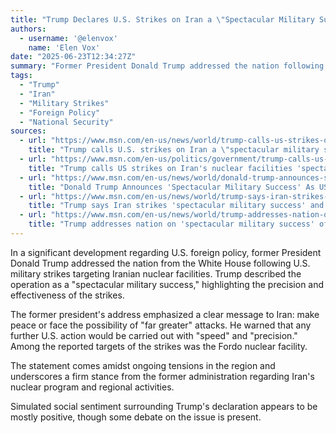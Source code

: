 ```yaml
---
title: "Trump Declares U.S. Strikes on Iran a \"Spectacular Military Success\""
authors:
  - username: '@elenvox'
    name: 'Elen Vox'
date: "2025-06-23T12:34:27Z"
summary: "Former President Donald Trump addressed the nation following U.S. military strikes on Iranian nuclear facilities, hailing the operation as a \"spectacular military success\" and issuing a stern warning to Iran."
tags:
  - "Trump"
  - "Iran"
  - "Military Strikes"
  - "Foreign Policy"
  - "National Security"
sources:
  - url: "https://www.msn.com/en-us/news/world/trump-calls-us-strikes-on-iran-a-spectacular-military-success/ar-AA1Hazen"
    title: "Trump calls U.S. strikes on Iran a \"spectacular military success\""
  - url: "https://www.msn.com/en-us/politics/government/trump-calls-us-strikes-on-iran-s-nuclear-facilities-spectacular-success/ar-AA1HaHOI"
    title: "Trump calls US strikes on Iran's nuclear facilities 'spectacular success'"
  - url: "https://www.msn.com/en-us/news/world/donald-trump-announces-spectacular-military-success-as-us-strikes-key-iranian-nuclear-sites/ar-AA1Hc2Ly"
    title: "Donald Trump Announces 'Spectacular Military Success' As US Strikes Key Iranian Nuclear Sites"
  - url: "https://www.msn.com/en-us/news/world/trump-says-iran-strikes-spectacular-military-success-and-warns-bully-iran-to-make-peace-or-face-greater-attacks/ar-AA1HaF4a"
    title: "Trump says Iran strikes 'spectacular military success' and warns 'bully' Iran to 'make peace' or face 'greater' attacks"
  - url: "https://www.msn.com/en-us/news/world/trump-addresses-nation-on-spectacular-military-success-of-us-strikes-on-iranian-nuclear-facilities/ar-AA1HaAcO"
    title: "Trump addresses nation on 'spectacular military success' of US strikes on Iranian nuclear facilities"
---
```


In a significant development regarding U.S. foreign policy, former President Donald Trump addressed the nation from the White House following U.S. military strikes targeting Iranian nuclear facilities. Trump described the operation as a "spectacular military success," highlighting the precision and effectiveness of the strikes.

The former president's address emphasized a clear message to Iran: make peace or face the possibility of "far greater" attacks. He warned that any further U.S. action would be carried out with "speed" and "precision." Among the reported targets of the strikes was the Fordo nuclear facility.

The statement comes amidst ongoing tensions in the region and underscores a firm stance from the former administration regarding Iran's nuclear program and regional activities.

Simulated social sentiment surrounding Trump's declaration appears to be mostly positive, though some debate on the issue is present.
